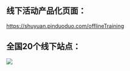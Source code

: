 ## 线下活动产品化页面：
https://shuyuan.pinduoduo.com/offlineTraining

## 全国20个线下站点：
![](https://commoncdn.yangkeduo.com/pdd_oms/2020-06-14/47de63db6bb99b032345e04efcd34a4f.png)
